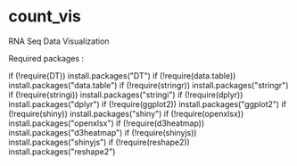# count_vis
RNA Seq Data Visualization

Required packages : 

if (!require(DT)) install.packages("DT")
if (!require(data.table)) install.packages("data.table")
if (!require(stringr)) install.packages("stringr")
if (!require(stringi)) install.packages("stringi")
if (!require(dplyr)) install.packages("dplyr")
if (!require(ggplot2)) install.packages("ggplot2")
if (!require(shiny)) install.packages("shiny")
if (!require(openxlsx)) install.packages("openxlsx")
if (!require(d3heatmap)) install.packages("d3heatmap")
if (!require(shinyjs)) install.packages("shinyjs")
if (!require(reshape2)) install.packages("reshape2")
